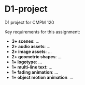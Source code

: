 # D1-project
D1 project for CMPM 120

Key requirements for this assignment:
- **3+ scenes**: ...
- **2+ audio assets**: ...    
- **2+ image assets**: ...
- **2+ geometric shapes**: ...  
- **1+ logotype**: ... 
- **1+ multi-line text**: ... 
- **1+ fading animation**: ... 
- **1+ object motion animation**: ... 